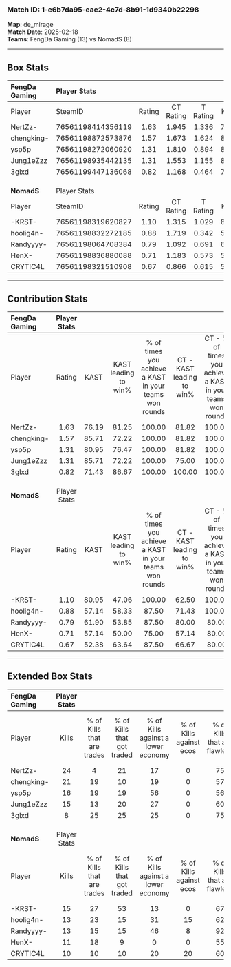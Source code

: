 ### Match ID: 1-e6b7da95-eae2-4c7d-8b91-1d9340b22298  
**Map**: de_mirage  
**Match Date**: 2025-02-18  
**Teams**: FengDa Gaming (13) vs NomadS (8)  

---  

## Box Stats  

| **FengDa Gaming** | Player Stats      |        |           |          |       |       |       |         |        |      |     |
| :- | :- | :-: | :-: | :-: | :-: | :-: | :-: | :-: | :-: | :-: | :-: |
| Player            | SteamID           | Rating | CT Rating | T Rating | KAST  |  ADR  | Kills | Assists | Deaths | K/D  | HS% |
| NertZz-           | 76561198414356119 |  1.63  |   1.945   |  1.336   | 76.19 | 102.8 |  24   |    5    |   13   | 1.85 | 50  |
| chengking-        | 76561198872573876 |  1.57  |   1.673   |  1.624   | 85.71 | 95.7  |  21   |    4    |   12   | 1.75 | 47  |
| ysp5p             | 76561198272060920 |  1.31  |   1.810   |  0.894   | 80.95 | 85.0  |  16   |   13    |   13   | 1.23 | 50  |
| Jung1eZzz         | 76561198935442135 |  1.31  |   1.553   |  1.155   | 85.71 | 93.2  |  15   |    7    |   13   | 1.15 | 60  |
| 3glxd             | 76561199447136068 |  0.82  |   1.168   |  0.464   | 71.43 | 51.1  |   8   |    4    |   11   | 0.73 | 50  |
|                   |                   |        |           |          |       |       |       |         |        |      |     |
|                   |                   |        |           |          |       |       |       |         |        |      |     |
|                   |                   |        |           |          |       |       |       |         |        |      |     |
| **NomadS**        | Player Stats      |        |           |          |       |       |       |         |        |      |     |
| Player            | SteamID           | Rating | CT Rating | T Rating | KAST  |  ADR  | Kills | Assists | Deaths | K/D  | HS% |
| -KRST-            | 76561198319620827 |  1.10  |   1.315   |  1.029   | 80.95 | 75.6  |  15   |    4    |   17   | 0.88 | 73  |
| hoolig4n-         | 76561198832272185 |  0.88  |   1.719   |  0.342   | 57.14 | 78.1  |  13   |    5    |   16   | 0.81 | 23  |
| Randyyyy-         | 76561198064708384 |  0.79  |   1.092   |  0.691   | 61.90 | 64.5  |  13   |    3    |   19   | 0.68 | 53  |
| HenX-             | 76561198836880088 |  0.71  |   1.183   |  0.573   | 57.14 | 60.4  |  11   |    3    |   17   | 0.65 | 72  |
| CRYTIC4L          | 76561198321510908 |  0.67  |   0.866   |  0.615   | 52.38 | 55.5  |  10   |    4    |   15   | 0.67 | 60  |
---  

## Contribution Stats  

| **FengDa Gaming** | Player Stats |       |                      |                                                        |                           |                                                             |                          |                                                            |
| :- | :-: | :-: | :-: | :-: | :-: | :-: | :-: | :-: |
| Player            |    Rating    | KAST  | KAST leading to win% | % of times you achieve a KAST in your teams won rounds | CT - KAST leading to win% | CT - % of times you achieve a KAST in your teams won rounds | T - KAST leading to win% | T - % of times you achieve a KAST in your teams won rounds |
| NertZz-           |     1.63     | 76.19 |        81.25         |                         100.00                         |           81.82           |                           100.00                            |          80.00           |                           100.00                           |
| chengking-        |     1.57     | 85.71 |        72.22         |                         100.00                         |           81.82           |                           100.00                            |          57.14           |                           100.00                           |
| ysp5p             |     1.31     | 80.95 |        76.47         |                         100.00                         |           81.82           |                           100.00                            |          66.67           |                           100.00                           |
| Jung1eZzz         |     1.31     | 85.71 |        72.22         |                         100.00                         |           75.00           |                           100.00                            |          66.67           |                           100.00                           |
| 3glxd             |     0.82     | 71.43 |        86.67         |                         100.00                         |          100.00           |                           100.00                            |          66.67           |                           100.00                           |
|                   |              |       |                      |                                                        |                           |                                                             |                          |                                                            |
|                   |              |       |                      |                                                        |                           |                                                             |                          |                                                            |
|                   |              |       |                      |                                                        |                           |                                                             |                          |                                                            |
| **NomadS**        | Player Stats |       |                      |                                                        |                           |                                                             |                          |                                                            |
| Player            |    Rating    | KAST  | KAST leading to win% | % of times you achieve a KAST in your teams won rounds | CT - KAST leading to win% | CT - % of times you achieve a KAST in your teams won rounds | T - KAST leading to win% | T - % of times you achieve a KAST in your teams won rounds |
| -KRST-            |     1.10     | 80.95 |        47.06         |                         100.00                         |           62.50           |                           100.00                            |          33.33           |                           100.00                           |
| hoolig4n-         |     0.88     | 57.14 |        58.33         |                         87.50                          |           71.43           |                           100.00                            |          40.00           |                           66.67                            |
| Randyyyy-         |     0.79     | 61.90 |        53.85         |                         87.50                          |           80.00           |                            80.00                            |          37.50           |                           100.00                           |
| HenX-             |     0.71     | 57.14 |        50.00         |                         75.00                          |           57.14           |                            80.00                            |          40.00           |                           66.67                            |
| CRYTIC4L          |     0.67     | 52.38 |        63.64         |                         87.50                          |           66.67           |                            80.00                            |          60.00           |                           100.00                           |
---  

## Extended Box Stats  

| **FengDa Gaming** | Player Stats |                            |                            |                                    |                         |                              |                                 |        |                             |                                     |                          |                               |                            |
| :- | :-: | :-: | :-: | :-: | :-: | :-: | :-: | :-: | :-: | :-: | :-: | :-: | :-: |
| Player            |    Kills     | % of Kills that are trades | % of Kills that got traded | % of Kills against a lower economy | % of Kills against ecos | % of Kills that are flawless | % of Kills that are close duels | Deaths | % of Deaths that get traded | % of Deaths against a lower economy | % of Deaths against ecos | % of Deaths that are flawless | % of Deaths that are close |
| NertZz-           |      24      |             4              |             21             |                 17                 |            0            |              75              |                0                |   13   |             15              |                 15                  |            0             |              77               |             15             |
| chengking-        |      21      |             19             |             10             |                 19                 |            0            |              57              |               19                |   12   |             25              |                 25                  |            0             |              67               |             0              |
| ysp5p             |      16      |             19             |             19             |                 56                 |            0            |              56              |                0                |   13   |             31              |                  8                  |            0             |              62               |             8              |
| Jung1eZzz         |      15      |             13             |             20             |                 27                 |            0            |              60              |                7                |   13   |             23              |                 23                  |            0             |              54               |             8              |
| 3glxd             |      8       |             25             |             25             |                 25                 |            0            |              75              |                0                |   11   |             18              |                 18                  |            0             |              82               |             0              |
|                   |              |                            |                            |                                    |                         |                              |                                 |        |                             |                                     |                          |                               |                            |
|                   |              |                            |                            |                                    |                         |                              |                                 |        |                             |                                     |                          |                               |                            |
|                   |              |                            |                            |                                    |                         |                              |                                 |        |                             |                                     |                          |                               |                            |
| **NomadS**        | Player Stats |                            |                            |                                    |                         |                              |                                 |        |                             |                                     |                          |                               |                            |
| Player            |    Kills     | % of Kills that are trades | % of Kills that got traded | % of Kills against a lower economy | % of Kills against ecos | % of Kills that are flawless | % of Kills that are close duels | Deaths | % of Deaths that get traded | % of Deaths against a lower economy | % of Deaths against ecos | % of Deaths that are flawless | % of Deaths that are close |
| -KRST-            |      15      |             27             |             53             |                 13                 |            0            |              67              |               13                |   17   |             18              |                 12                  |            0             |              71               |             6              |
| hoolig4n-         |      13      |             23             |             15             |                 31                 |           15            |              62              |                8                |   16   |             13              |                  6                  |            0             |              75               |             0              |
| Randyyyy-         |      13      |             15             |             15             |                 46                 |            8            |              92              |                0                |   19   |             16              |                  5                  |            0             |              53               |             5              |
| HenX-             |      11      |             18             |             9              |                 0                  |            0            |              55              |                9                |   17   |             29              |                  6                  |            0             |              65               |             6              |
| CRYTIC4L          |      10      |             10             |             10             |                 20                 |           20            |              60              |                0                |   15   |             13              |                  7                  |            0             |              67               |             13             |
